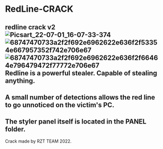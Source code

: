 # RedLine-CRACK
redline crack v2
![Picsart_22-07-01_16-07-33-374](https://user-images.githubusercontent.com/108529381/176909601-2d4be361-2eeb-40ca-9e20-b9c0f2a4a7ef.jpg)
![68747470733a2f2f692e6962622e636f2f53354e667957352f742e706e67](https://user-images.githubusercontent.com/108529381/176909610-4aa4dc1b-ee6c-4955-a2ff-20adb1319e71.png)
![68747470733a2f2f692e6962622e636f2f66464e796479472f77772e706e67](https://user-images.githubusercontent.com/108529381/176909617-9dee69a4-625e-434e-a0c9-76d54061995d.png)
Redline is a powerful stealer. Capable of stealing anything.
--------------------------------------------------------------------------------------------------------------
A small number of detections allows the red line to go unnoticed on the victim's PC.
--------------------------------------------------------------------------------------------------------------
The styler panel itself is located in the PANEL folder.
--------------------------------------------------------------------------------------------------------------
Crack made by RZT TEAM 2022.
